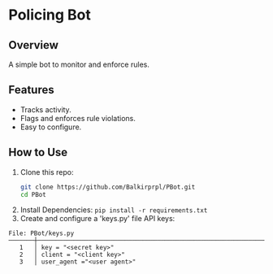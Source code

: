 # Policing Bot

## Overview
A simple bot to monitor and enforce rules.

## Features
- Tracks activity.
- Flags and enforces rule violations.
- Easy to configure.

## How to Use
1. Clone this repo:
   ```bash
   git clone https://github.com/Balkirprpl/PBot.git
   cd PBot
2. Install Dependencies:
  ```pip install -r requirements.txt```
3. Create and configure a 'keys.py' file API keys:
``` 
File: PBot/keys.py
───────┼────────────────────────────────────────────────────────────────────────
   1   │ key = "<secret key>"
   2   │ client = "<client key>"
   3   │ user_agent ="<user agent>"
